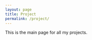 ```yaml
---
layout: page
title: Project
permalink: /project/
---
```


This is the main page for all my projects.
